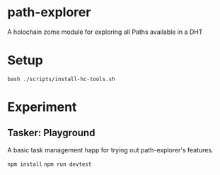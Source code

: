 # path-explorer

A holochain zome module for exploring all Paths available in a DHT

# Setup

`bash ./scripts/install-hc-tools.sh`

# Experiment

## Tasker: Playground

A basic task management happ for trying out path-explorer's features.

`npm install`
`npm run devtest`
